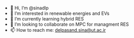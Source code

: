 - 👋 Hi, I’m @sinadlp
- 👀 I’m interested in renewable energies and EVs
- 🌱 I’m currently learning hybrid RES
- 💞️ I’m looking to collaborate on MPC for managment RES
- 📫 How to reach me: delpasand.sina@ut.ac.ir

<!---
sinadlp/sinadlp is a ✨ special ✨ repository because its `README.md` (this file) appears on your GitHub profile.
You can click the Preview link to take a look at your changes.
--->
